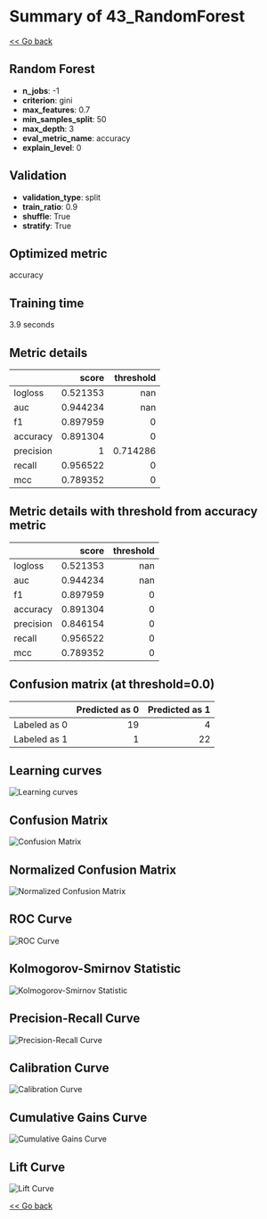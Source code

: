 # Summary of 43_RandomForest

[<< Go back](../README.md)


## Random Forest
- **n_jobs**: -1
- **criterion**: gini
- **max_features**: 0.7
- **min_samples_split**: 50
- **max_depth**: 3
- **eval_metric_name**: accuracy
- **explain_level**: 0

## Validation
 - **validation_type**: split
 - **train_ratio**: 0.9
 - **shuffle**: True
 - **stratify**: True

## Optimized metric
accuracy

## Training time

3.9 seconds

## Metric details
|           |    score |   threshold |
|:----------|---------:|------------:|
| logloss   | 0.521353 |  nan        |
| auc       | 0.944234 |  nan        |
| f1        | 0.897959 |    0        |
| accuracy  | 0.891304 |    0        |
| precision | 1        |    0.714286 |
| recall    | 0.956522 |    0        |
| mcc       | 0.789352 |    0        |


## Metric details with threshold from accuracy metric
|           |    score |   threshold |
|:----------|---------:|------------:|
| logloss   | 0.521353 |         nan |
| auc       | 0.944234 |         nan |
| f1        | 0.897959 |           0 |
| accuracy  | 0.891304 |           0 |
| precision | 0.846154 |           0 |
| recall    | 0.956522 |           0 |
| mcc       | 0.789352 |           0 |


## Confusion matrix (at threshold=0.0)
|              |   Predicted as 0 |   Predicted as 1 |
|:-------------|-----------------:|-----------------:|
| Labeled as 0 |               19 |                4 |
| Labeled as 1 |                1 |               22 |

## Learning curves
![Learning curves](learning_curves.png)
## Confusion Matrix

![Confusion Matrix](confusion_matrix.png)


## Normalized Confusion Matrix

![Normalized Confusion Matrix](confusion_matrix_normalized.png)


## ROC Curve

![ROC Curve](roc_curve.png)


## Kolmogorov-Smirnov Statistic

![Kolmogorov-Smirnov Statistic](ks_statistic.png)


## Precision-Recall Curve

![Precision-Recall Curve](precision_recall_curve.png)


## Calibration Curve

![Calibration Curve](calibration_curve_curve.png)


## Cumulative Gains Curve

![Cumulative Gains Curve](cumulative_gains_curve.png)


## Lift Curve

![Lift Curve](lift_curve.png)



[<< Go back](../README.md)
